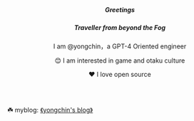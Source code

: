 <br/>
<h5 align="center">Greetings</h5>
<h5 align="center">Traveller from beyond the Fog</h5>
<p align="center"> I am @yongchin，a GPT-4 Oriented engineer</p>
<p align="center">😊 I am interested in game and otaku culture</p>
<p align="center"> ❤ I love open source</p>
<br/>
<br/>


☘️ myblog: [《yongchin's blog》](https://yongchin.xyz) 
